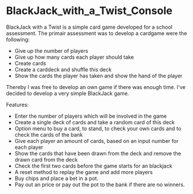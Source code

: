 # BlackJack_with_a_Twist_Console
BlackJack with a Twist is a simple card game developed for a school assessment. The primair assessment was to develop a cardgame 
were the following:

- Give up the number of players
- Give up how many cards each player should take
- Create cards
- Create a carddeck and shuffle this deck
- Show the cards the player has taken and show the hand of the player

Thereby I was free to develop an own game if there was enough time. I've decided to develop a very simple BlackJack game.

Features:

- Enter the number of players which will be involved in the game
- Create a single deck of cards and take a random card of this deck
- Option menu to buy a card, to stand, to check your own cards and to check the cards of the bank
- Give each player an amount of cards, based on an input number for each player
- Show the cards that have been drawn from the deck and remove the drawn card from the deck
- Check the first two cards before the game starts for an blackjack
- A reset method to replay the game and add more players
- Buy chips and place a bet in a pot.
- Pay out an price or pay out the pot to the bank if there are no winners.
